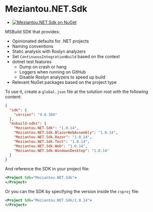 # Meziantou.NET.Sdk

- [![Meziantou.NET.Sdk on NuGet](https://img.shields.io/nuget/v/Meziantou.NET.Sdk.svg)](https://www.nuget.org/packages/Meziantou.NET.Sdk/)

MSBuild SDK that provides:
- Opinionated defaults for .NET projects
- Naming conventions
- Static analysis with Roslyn analyzers
- Set `ContinuousIntegrationBuild` based on the context
- dotnet test features
  - Dump on crash or hang
  - Loggers when running on GitHub
  - Disable Roslyn analyzers to speed up build
- Relevant NuGet packages based on the project type

To use it, create a `global.json` file at the solution root with the following content:

````json
{
  "sdk": {
    "version": "9.0.304"
  },
  "msbuild-sdks": {
    "Meziantou.NET.Sdk": "1.0.14",
    "Meziantou.NET.Sdk.BlazorWebAssembly": "1.0.14",
    "Meziantou.NET.Sdk.Razor": "1.0.14",
    "Meziantou.NET.Sdk.Test": "1.0.14",
    "Meziantou.NET.Sdk.Web": "1.0.14",
    "Meziantou.NET.Sdk.WindowsDesktop": "1.0.14"
  }
}
````

And reference the SDK in your project file:

````xml
<Project Sdk="Meziantou.NET.Sdk">
</Project>
````

Or you can the SDK by specifying the version inside the `csproj` file:

````xml
<Project Sdk="Meziantou.NET.Sdk/1.0.14">
</Project>
````

